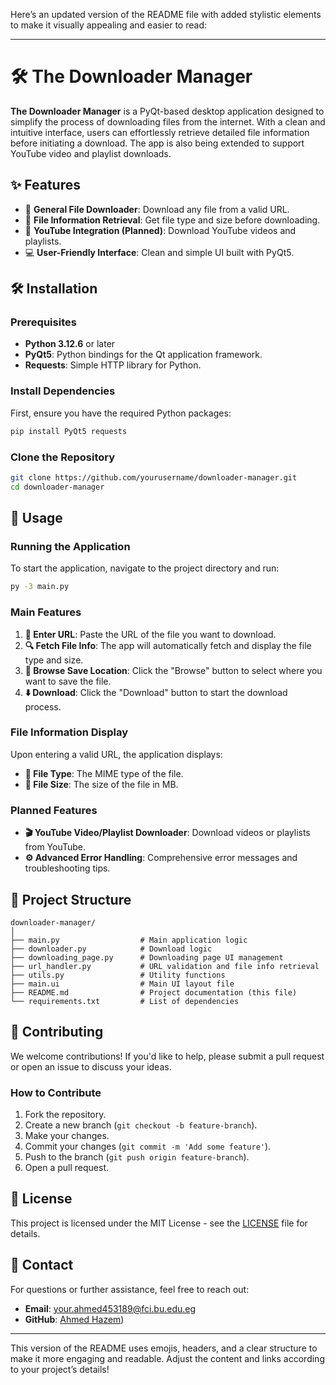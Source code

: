 Here’s an updated version of the README file with added stylistic elements to make it visually appealing and easier to read:

---

# 🛠️ The Downloader Manager

**The Downloader Manager** is a PyQt-based desktop application designed to simplify the process of downloading files from the internet. With a clean and intuitive interface, users can effortlessly retrieve detailed file information before initiating a download. The app is also being extended to support YouTube video and playlist downloads.

## ✨ Features

- 🔄 **General File Downloader**: Download any file from a valid URL.
- 📄 **File Information Retrieval**: Get file type and size before downloading.
- 🎥 **YouTube Integration (Planned)**: Download YouTube videos and playlists.
- 💻 **User-Friendly Interface**: Clean and simple UI built with PyQt5.

## 🛠️ Installation

### Prerequisites

- **Python 3.12.6** or later
- **PyQt5**: Python bindings for the Qt application framework.
- **Requests**: Simple HTTP library for Python.

### Install Dependencies

First, ensure you have the required Python packages:

```bash
pip install PyQt5 requests
```

### Clone the Repository

```bash
git clone https://github.com/yourusername/downloader-manager.git
cd downloader-manager
```

## 🚀 Usage

### Running the Application

To start the application, navigate to the project directory and run:

```bash
py -3 main.py
```

### Main Features

1. **🔗 Enter URL**: Paste the URL of the file you want to download.
2. **🔍 Fetch File Info**: The app will automatically fetch and display the file type and size.
3. **💾 Browse Save Location**: Click the "Browse" button to select where you want to save the file.
4. **⬇️ Download**: Click the "Download" button to start the download process.

### File Information Display

Upon entering a valid URL, the application displays:

- **📂 File Type**: The MIME type of the file.
- **📏 File Size**: The size of the file in MB.

### Planned Features

- **🎬 YouTube Video/Playlist Downloader**: Download videos or playlists from YouTube.
- **⚙️ Advanced Error Handling**: Comprehensive error messages and troubleshooting tips.

## 📁 Project Structure

```
downloader-manager/
│
├── main.py                  # Main application logic
├── downloader.py            # Download logic
├── downloading_page.py      # Downloading page UI management
├── url_handler.py           # URL validation and file info retrieval
├── utils.py                 # Utility functions
├── main.ui                  # Main UI layout file
├── README.md                # Project documentation (this file)
└── requirements.txt         # List of dependencies
```

## 🤝 Contributing

We welcome contributions! If you'd like to help, please submit a pull request or open an issue to discuss your ideas.

### How to Contribute

1. Fork the repository.
2. Create a new branch (`git checkout -b feature-branch`).
3. Make your changes.
4. Commit your changes (`git commit -m 'Add some feature'`).
5. Push to the branch (`git push origin feature-branch`).
6. Open a pull request.

## 📜 License

This project is licensed under the MIT License - see the [LICENSE](LICENSE) file for details.

## 📧 Contact

For questions or further assistance, feel free to reach out:

- **Email**: your.ahmed453189@fci.bu.edu.eg
- **GitHub**: [Ahmed Hazem](https://github.com/ahmed-hazem-1))

---

This version of the README uses emojis, headers, and a clear structure to make it more engaging and readable. Adjust the content and links according to your project’s details!

